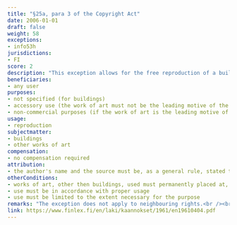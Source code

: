 ```yaml
---
title: "§25a, para 3 of the Copyright Act"
date: 2006-01-01
draft: false
weight: 58
exceptions:
- info53h
jurisdictions:
- FI
score: 2
description: "This exception allows for the free reproduction of a building in pictorial form. It aslo allows for other works of art to be reproduced in pictorial form, if they are permanently placed at, or in the immediate vicinity of, a public place. If the work of art is the leading motive of the picture, the picture may not be used for the purpose of gain. A picture having a material connection to the text may, however, be included in a newspaper or a periodical." 
beneficiaries:
- any user
purposes: 
- not specified (for buildings) 
- accessory use (the work of art must not be the leading motive of the picture)
- non-commercial purposes (if the work of art is the leading motive of the picture)
usage:
- reproduction
subjectmatter:
- buildings
- other works of art
compensation:
- no compensation required
attribution: 
- the author's name and the source must be, as a general rule, stated to the extent and in the manner required by proper usage
otherConditions: 
- works of art, other then buildings, used must permanently placed at, or in the immediate vicinity of, a public place
- use must be in accordance with proper usage
- use must be limited to the extent necessary for the purpose
remarks: "The exception does not apply to neighbouring rights.<br /><br />§11(2) requires that when a work is used publicly under an exception, the author's name and the source must be, as a general rule, stated to the extent and in the manner required by proper usage. It also requires that the work must not be altered more than necessary for the intended use."
link: https://www.finlex.fi/en/laki/kaannokset/1961/en19610404.pdf
---
```

